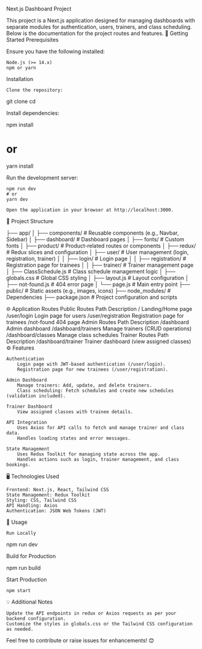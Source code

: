 Next.js Dashboard Project

This project is a Next.js application designed for managing dashboards with separate modules for authentication, users, trainers, and class scheduling. Below is the documentation for the project routes and features.
🚀 Getting Started
Prerequisites

Ensure you have the following installed:

    Node.js (>= 14.x)
    npm or yarn

Installation

    Clone the repository:

git clone <repository-url>
cd <project-folder>

Install dependencies:

npm install
# or
yarn install

Run the development server:

    npm run dev
    # or
    yarn dev

    Open the application in your browser at http://localhost:3000.

📂 Project Structure

├── app/
│   ├── components/          # Reusable components (e.g., Navbar, Sidebar)
│   ├── dashboard/           # Dashboard pages
│   ├── fonts/               # Custom fonts
│   ├── product/             # Product-related routes or components
│   ├── redux/               # Redux slices and configuration
│   ├── user/                # User management (login, registration, trainer)
│   │   ├── login/           # Login page
│   │   ├── registration/    # Registration page for trainees
│   │   ├── trainer/         # Trainer management page
│   ├── ClassSchedule.js     # Class schedule management logic
│   ├── globals.css          # Global CSS styling
│   ├── layout.js            # Layout configuration
│   ├── not-found.js         # 404 error page
│   └── page.js              # Main entry point
├── public/                  # Static assets (e.g., images, icons)
├── node_modules/            # Dependencies
├── package.json             # Project configuration and scripts

🌐 Application Routes
Public Routes
Path	Description
/	Landing/Home page
/user/login	Login page for users
/user/registration	Registration page for trainees
/not-found	404 page
Admin Routes
Path	Description
/dashboard	Admin dashboard
/dashboard/trainers	Manage trainers (CRUD operations)
/dashboard/classes	Manage class schedules
Trainer Routes
Path	Description
/dashboard/trainer	Trainer dashboard (view assigned classes)
⚙️ Features

    Authentication
        Login page with JWT-based authentication (/user/login).
        Registration page for new trainees (/user/registration).

    Admin Dashboard
        Manage trainers: Add, update, and delete trainers.
        Class scheduling: Fetch schedules and create new schedules (validation included).

    Trainer Dashboard
        View assigned classes with trainee details.

    API Integration
        Uses Axios for API calls to fetch and manage trainer and class data.
        Handles loading states and error messages.

    State Management
        Uses Redux Toolkit for managing state across the app.
        Handles actions such as login, trainer management, and class bookings.

🖥️ Technologies Used

    Frontend: Next.js, React, Tailwind CSS
    State Management: Redux Toolkit
    Styling: CSS, Tailwind CSS
    API Handling: Axios
    Authentication: JSON Web Tokens (JWT)

📜 Usage

    Run Locally

npm run dev

Build for Production

npm run build

Start Production

    npm start

💡 Additional Notes

    Update the API endpoints in redux or Axios requests as per your backend configuration.
    Customize the styles in globals.css or the Tailwind CSS configuration as needed.

Feel free to contribute or raise issues for enhancements! 😊
